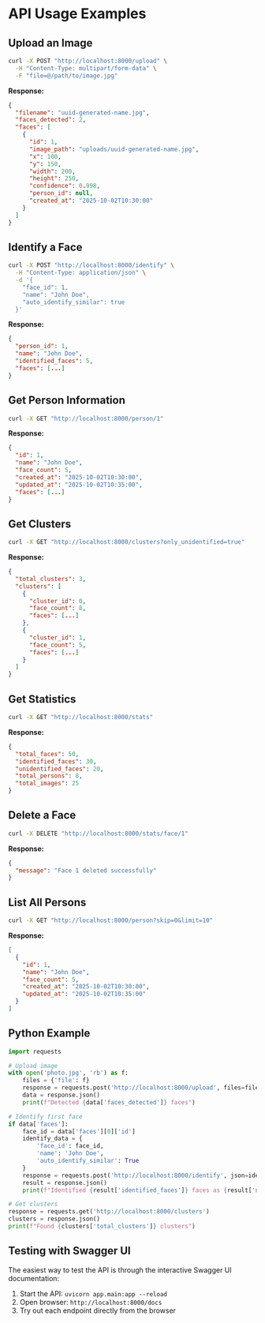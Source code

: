 # API Usage Examples

## Upload an Image

```bash
curl -X POST "http://localhost:8000/upload" \
  -H "Content-Type: multipart/form-data" \
  -F "file=@/path/to/image.jpg"
```

**Response:**
```json
{
  "filename": "uuid-generated-name.jpg",
  "faces_detected": 2,
  "faces": [
    {
      "id": 1,
      "image_path": "uploads/uuid-generated-name.jpg",
      "x": 100,
      "y": 150,
      "width": 200,
      "height": 250,
      "confidence": 0.998,
      "person_id": null,
      "created_at": "2025-10-02T10:30:00"
    }
  ]
}
```

## Identify a Face

```bash
curl -X POST "http://localhost:8000/identify" \
  -H "Content-Type: application/json" \
  -d '{
    "face_id": 1,
    "name": "John Doe",
    "auto_identify_similar": true
  }'
```

**Response:**
```json
{
  "person_id": 1,
  "name": "John Doe",
  "identified_faces": 5,
  "faces": [...]
}
```

## Get Person Information

```bash
curl -X GET "http://localhost:8000/person/1"
```

**Response:**
```json
{
  "id": 1,
  "name": "John Doe",
  "face_count": 5,
  "created_at": "2025-10-02T10:30:00",
  "updated_at": "2025-10-02T10:35:00",
  "faces": [...]
}
```

## Get Clusters

```bash
curl -X GET "http://localhost:8000/clusters?only_unidentified=true"
```

**Response:**
```json
{
  "total_clusters": 3,
  "clusters": [
    {
      "cluster_id": 0,
      "face_count": 8,
      "faces": [...]
    },
    {
      "cluster_id": 1,
      "face_count": 5,
      "faces": [...]
    }
  ]
}
```

## Get Statistics

```bash
curl -X GET "http://localhost:8000/stats"
```

**Response:**
```json
{
  "total_faces": 50,
  "identified_faces": 30,
  "unidentified_faces": 20,
  "total_persons": 8,
  "total_images": 25
}
```

## Delete a Face

```bash
curl -X DELETE "http://localhost:8000/stats/face/1"
```

**Response:**
```json
{
  "message": "Face 1 deleted successfully"
}
```

## List All Persons

```bash
curl -X GET "http://localhost:8000/person?skip=0&limit=10"
```

**Response:**
```json
[
  {
    "id": 1,
    "name": "John Doe",
    "face_count": 5,
    "created_at": "2025-10-02T10:30:00",
    "updated_at": "2025-10-02T10:35:00"
  }
]
```

## Python Example

```python
import requests

# Upload image
with open('photo.jpg', 'rb') as f:
    files = {'file': f}
    response = requests.post('http://localhost:8000/upload', files=files)
    data = response.json()
    print(f"Detected {data['faces_detected']} faces")

# Identify first face
if data['faces']:
    face_id = data['faces'][0]['id']
    identify_data = {
        'face_id': face_id,
        'name': 'John Doe',
        'auto_identify_similar': True
    }
    response = requests.post('http://localhost:8000/identify', json=identify_data)
    result = response.json()
    print(f"Identified {result['identified_faces']} faces as {result['name']}")

# Get clusters
response = requests.get('http://localhost:8000/clusters')
clusters = response.json()
print(f"Found {clusters['total_clusters']} clusters")
```

## Testing with Swagger UI

The easiest way to test the API is through the interactive Swagger UI documentation:

1. Start the API: `uvicorn app.main:app --reload`
2. Open browser: `http://localhost:8000/docs`
3. Try out each endpoint directly from the browser
